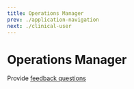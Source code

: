 ```yaml
---
title: Operations Manager
prev: ./application-navigation
next: ./clinical-user
---
```


# Operations Manager

Provide [feedback questions](./feedback-questions.md)
